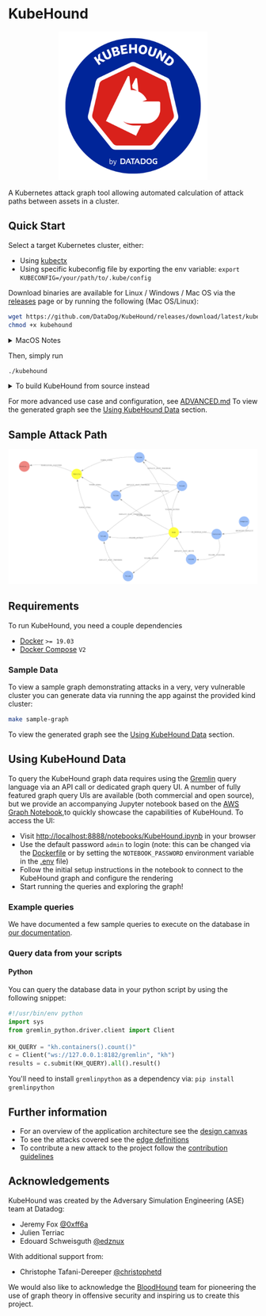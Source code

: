 # KubeHound

<p align="center">
  <img src="./docs/logo.png" alt="KubeHound" width="300" />
</p>
A Kubernetes attack graph tool allowing automated calculation of attack paths between assets in a cluster.

## Quick Start

Select a target Kubernetes cluster, either:
* Using [kubectx](https://github.com/ahmetb/kubectx)
* Using specific kubeconfig file by exporting the env variable: `export KUBECONFIG=/your/path/to/.kube/config`

Download binaries are available for Linux / Windows / Mac OS via the [releases](https://github.com/DataDog/KubeHound/releases) page or by running the following (Mac OS/Linux):
```bash
wget https://github.com/DataDog/KubeHound/releases/download/latest/kubehound-$(uname -o | sed 's/GNU\///g')-$(uname -m) -O kubehound
chmod +x kubehound
```

<details>
<summary>MacOS Notes</summary>

If downloading the releases via a browser you must run e.g `xattr -d com.apple.quarantine kubehound` before running to prevent [MacOS blocking execution](https://support.apple.com/en-gb/guide/mac-help/mchleab3a043/mac)

</details>


Then, simply run
```bash
./kubehound
```
<details>
<summary>To build KubeHound from source instead</summary>

Clone and build this repository:
```bash
git clone https://github.com/DataDog/KubeHound.git
cd KubeHound
make kubehound
```

The built binary is now available at:
```bash
bin/build/kubehound
```
</details>

For more advanced use case and configuration, see [ADVANCED.md](./ADVANCED.md)
To view the generated graph see the [Using KubeHound Data](#using-kubehound-data) section.

## Sample Attack Path

![Example Path](./docs/images/example-graph.png)

## Requirements

To run KubeHound, you need a couple dependencies
+ [Docker](https://docs.docker.com/engine/install/) `>= 19.03` 
+ [Docker Compose](https://docs.docker.com/compose/compose-file/compose-versioning/) `V2`

### Sample Data

To view a sample graph demonstrating attacks in a very, very vulnerable cluster you can generate data via running the app against the provided kind cluster:

```bash
make sample-graph
```

To view the generated graph see the [Using KubeHound Data](#using-kubehound-data) section. 

## Using KubeHound Data

To query the KubeHound graph data requires using the [Gremlin](https://tinkerpop.apache.org/gremlin.html) query language via an API call or dedicated graph query UI. A number of fully featured graph query UIs are available (both commercial and open source), but we provide an accompanying Jupyter notebook based on the [AWS Graph Notebook](https://github.com/aws/graph-notebook),to quickly showcase the capabilities of KubeHound. To access the UI:

+ Visit [http://localhost:8888/notebooks/KubeHound.ipynb](http://localhost:8888/notebooks/KubeHound.ipynb) in your browser
+ Use the default password `admin` to login (note: this can be changed via the [Dockerfile](./deployments/kubehound/notebook/Dockerfile) or by setting the `NOTEBOOK_PASSWORD` environment variable in the [.env](./deployments/kubehound/.env.tpl) file)
+ Follow the initial setup instructions in the notebook to connect to the KubeHound graph and configure the rendering
+ Start running the queries and exploring the graph!

### Example queries

We have documented a few sample queries to execute on the database in [our documentation](https://kubehound.io/queries/gremlin/).

### Query data from your scripts

#### Python

You can query the database data in your python script by using the following snippet:

```python
#!/usr/bin/env python
import sys
from gremlin_python.driver.client import Client

KH_QUERY = "kh.containers().count()"
c = Client("ws://127.0.0.1:8182/gremlin", "kh")
results = c.submit(KH_QUERY).all().result()
```

You'll need to install `gremlinpython` as a dependency via: `pip install gremlinpython`

## Further information

+ For an overview of the application architecture see the [design canvas](./docs/Architecture.excalidraw)
+ To see the attacks covered see the [edge definitions](./docs/reference/attacks)
+ To contribute a new attack to the project follow the [contribution guidelines](./CONTRIBUTING.md)

## Acknowledgements

KubeHound was created by the Adversary Simulation Engineering (ASE) team at Datadog:

+ Jeremy Fox [@0xff6a](https://www.twitter.com/0xff6a)
+ Julien Terriac
+ Edouard Schweisguth [@edznux](https://www.twitter.com/edznux)

With additional support from:

+ Christophe Tafani-Dereeper [@christophetd](https://twitter.com/christophetd)

We would also like to acknowledge the [BloodHound](https://github.com/BloodHoundAD/BloodHound) team for pioneering the use of graph theory in offensive security and inspiring us to create this project. 

